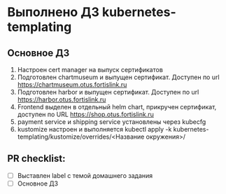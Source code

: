 # Выполнено ДЗ kubernetes-templating

## Основное ДЗ

1. Настроен cert manager на выпуск сертификатов
2. Подготовлен chartmuseum и выпущен сертификат. Доступен по url https://chartmuseum.otus.fortislink.ru
3. Подготовлен harbor и выпущен сертификат. Доступен по url https://harbor.otus.fortislink.ru
4. Frontend выделен в отдельный helm chart, прикручен сертификат, доступен по URL https://shop.otus.fortislink.ru
5. payment service и shipping service установлены через kubecfg
6. kustomize настроен и выполняется kubectl apply -k kubernetes-templating/kustomize/overrides/<Название окружения>/


## PR checklist:
 - [ ] Выставлен label с темой домашнего задания
 - [ ] Основное ДЗ
